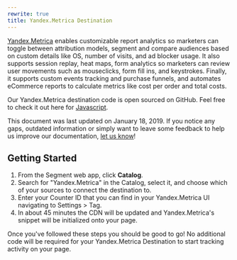 ```yaml
---
rewrite: true
title: Yandex.Metrica Destination
---
```

[Yandex.Metrica](https://metrica.yandex.com/about?utm_source=segmentio&utm_medium=docs&utm_campaign=partners) enables customizable report analytics so marketers can toggle between attribution models, segment and compare audiences based on custom details like OS, number of visits, and ad blocker usage. It also supports session replay, heat maps, form analytics so marketers can review user movements such as mouseclicks, form fill ins, and keystrokes. Finally, it supports custom events tracking and purchase funnels, and automates eCommerce reports to calculate metrics like cost per order and total costs.

Our Yandex.Metrica destination code is open sourced on GitHub. Feel free to check it out here for [Javascript](https://github.com/segment-integrations/analytics.js-integration-yandex-metrica).

This document was last updated on January 18, 2019. If you notice any gaps, outdated information or simply want to leave some feedback to help us improve our documentation, [let us know](https://segment.com/help/contact)!

## Getting Started

1. From the Segment web app, click **Catalog**.
2. Search for "Yandex.Metrica" in the Catalog, select it, and choose which of your sources to connect the destination to.
3. Enter your Counter ID that you can find in your Yandex.Metrica UI navigating to Settings > Tag.
4. In about 45 minutes the CDN will be updated and Yandex.Metrica's snippet will be initialized onto your page.

Once you've followed these steps you should be good to go! No additional code will be required for your Yandex.Metrica Destination to start tracking activity on your page.
